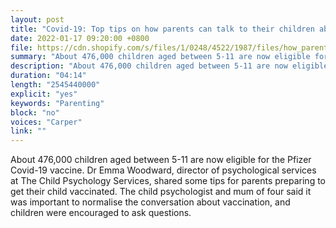 ```yaml
---
layout: post
title: "Covid-19: Top tips on how parents can talk to their children about the vaccine"
date: 2022-01-17 09:20:00 +0800
file: https://cdn.shopify.com/s/files/1/0248/4522/1987/files/how_parents_can_talk_to_their_children_about_the_vaccine.mp3?v=1642393848
summary: "About 476,000 children aged between 5-11 are now eligible for the Pfizer Covid-19 vaccine. Dr Emma Woodward, director of psychological services at The Child Psychology Services, shared some tips for parents preparing to get their child vaccinated. The child psychologist and mum of four said it was important to normalise the conversation about vaccination, and children were encouraged to ask questions."
description: "About 476,000 children aged between 5-11 are now eligible for the Pfizer Covid-19 vaccine. Dr Emma Woodward, director of psychological services at The Child Psychology Services, shared some tips for parents preparing to get their child vaccinated. The child psychologist and mum of four said it was important to normalise the conversation about vaccination, and children were encouraged to ask questions."
duration: "04:14"
length: "2545440000"
explicit: "yes"
keywords: "Parenting"
block: "no"
voices: "Carper"
link: ""
---
```


About 476,000 children aged between 5-11 are now eligible for the Pfizer Covid-19 vaccine. Dr Emma Woodward, director of psychological services at The Child Psychology Services, shared some tips for parents preparing to get their child vaccinated. The child psychologist and mum of four said it was important to normalise the conversation about vaccination, and children were encouraged to ask questions.

